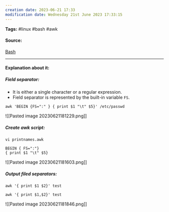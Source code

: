 ```yaml
---
creation date: 2023-06-21 17:33
modification date: Wednesday 21st June 2023 17:33:15
---
```


**Tags:** #linux #bash #awk 

#### Source:
[Bash](https://tldp.org/LDP/Bash-Beginners-Guide/html/sect_06_03.html)

--------------------------------------

#### Explanation about it:

##### Field separator:

* It is either a single character or a regular expression.
* Field separator is represented by the built-in variable `FS`.

```
awk 'BEGIN {FS=":" } { print $1 "\t" $5}' /etc/passwd
```

![[Pasted image 20230621181229.png]]


##### Create awk script:

```
vi printnames.awk

BEGIN { FS=":"}
{ print $1 "\t" $5}

```

![[Pasted image 20230621181603.png]]

##### Output filed separators:

```
awk '{ print $1 $2}' test

awk '{ print $1,$2}' test
```

![[Pasted image 20230621181846.png]]


